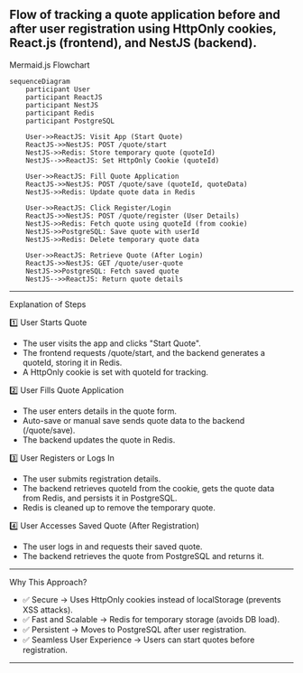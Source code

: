 ## Flow of tracking a quote application before and after user registration using HttpOnly cookies, React.js (frontend), and NestJS (backend).

Mermaid.js Flowchart

```mermaid
sequenceDiagram
    participant User
    participant ReactJS
    participant NestJS
    participant Redis
    participant PostgreSQL

    User->>ReactJS: Visit App (Start Quote)
    ReactJS->>NestJS: POST /quote/start
    NestJS->>Redis: Store temporary quote (quoteId)
    NestJS-->>ReactJS: Set HttpOnly Cookie (quoteId)

    User->>ReactJS: Fill Quote Application
    ReactJS->>NestJS: POST /quote/save (quoteId, quoteData)
    NestJS->>Redis: Update quote data in Redis

    User->>ReactJS: Click Register/Login
    ReactJS->>NestJS: POST /quote/register (User Details)
    NestJS->>Redis: Fetch quote using quoteId (from cookie)
    NestJS->>PostgreSQL: Save quote with userId
    NestJS->>Redis: Delete temporary quote data

    User->>ReactJS: Retrieve Quote (After Login)
    ReactJS->>NestJS: GET /quote/user-quote
    NestJS->>PostgreSQL: Fetch saved quote
    NestJS-->>ReactJS: Return quote details
```

---

Explanation of Steps

1️⃣ User Starts Quote
* The user visits the app and clicks "Start Quote".
* The frontend requests /quote/start, and the backend generates a quoteId, storing it in Redis.
* A HttpOnly cookie is set with quoteId for tracking.

2️⃣ User Fills Quote Application
* The user enters details in the quote form.
* Auto-save or manual save sends quote data to the backend (/quote/save).
* The backend updates the quote in Redis.

3️⃣ User Registers or Logs In
* The user submits registration details.
* The backend retrieves quoteId from the cookie, gets the quote data from Redis, and persists it in PostgreSQL.
* Redis is cleaned up to remove the temporary quote.

4️⃣ User Accesses Saved Quote (After Registration)
* The user logs in and requests their saved quote.
* The backend retrieves the quote from PostgreSQL and returns it.

---

Why This Approach?

* ✅ Secure → Uses HttpOnly cookies instead of localStorage (prevents XSS attacks).
* ✅ Fast and Scalable → Redis for temporary storage (avoids DB load).
* ✅ Persistent → Moves to PostgreSQL after user registration.
* ✅ Seamless User Experience → Users can start quotes before registration.


---



